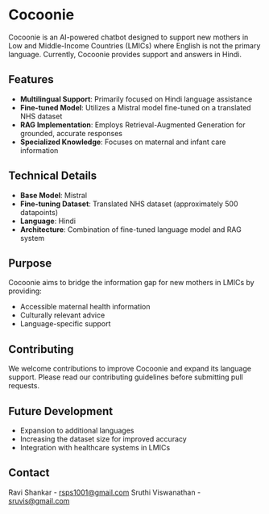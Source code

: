 # Cocoonie

Cocoonie is an AI-powered chatbot designed to support new mothers in Low and Middle-Income Countries (LMICs) where English is not the primary language. Currently, Cocoonie provides support and answers in Hindi.

## Features

- **Multilingual Support**: Primarily focused on Hindi language assistance
- **Fine-tuned Model**: Utilizes a Mistral model fine-tuned on a translated NHS dataset
- **RAG Implementation**: Employs Retrieval-Augmented Generation for grounded, accurate responses
- **Specialized Knowledge**: Focuses on maternal and infant care information

## Technical Details

- **Base Model**: Mistral
- **Fine-tuning Dataset**: Translated NHS dataset (approximately 500 datapoints)
- **Language**: Hindi
- **Architecture**: Combination of fine-tuned language model and RAG system

## Purpose

Cocoonie aims to bridge the information gap for new mothers in LMICs by providing:

- Accessible maternal health information
- Culturally relevant advice
- Language-specific support


## Contributing

We welcome contributions to improve Cocoonie and expand its language support. Please read our contributing guidelines before submitting pull requests.

## Future Development

- Expansion to additional languages
- Increasing the dataset size for improved accuracy
- Integration with healthcare systems in LMICs


## Contact

Ravi Shankar - rsps1001@gmail.com
Sruthi Viswanathan - sruvis@gmail.com